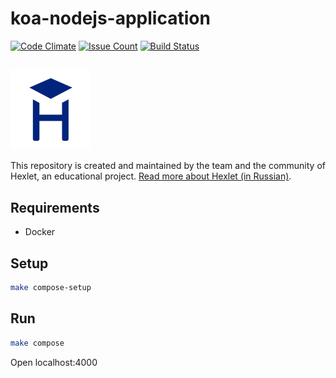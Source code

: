 # koa-nodejs-application

[![Code Climate](https://codeclimate.com/github/hexlet-boilerplates/koa-nodejs-application/badges/gpa.svg)](https://codeclimate.com/github/hexlet-boilerplates/koa-nodejs-application)
[![Issue Count](https://codeclimate.com/github/hexlet-boilerplates/koa-nodejs-application/badges/issue_count.svg)](https://codeclimate.com/github/hexlet-boilerplates/koa-nodejs-application)
[![Build Status](https://travis-ci.org/hexlet-boilerplates/koa-nodejs-application.svg?branch=master)](https://travis-ci.org/hexlet-boilerplates/koa-nodejs-application)

##
[![Hexlet Ltd. logo](https://raw.githubusercontent.com/Hexlet/hexletguides.github.io/master/images/hexlet_logo128.png)](https://ru.hexlet.io/pages/about?utm_source=github&utm_medium=link&utm_campaign=koa-nodejs-application)

This repository is created and maintained by the team and the community of Hexlet, an educational project. [Read more about Hexlet (in Russian)](https://ru.hexlet.io/pages/about?utm_source=github&utm_medium=link&utm_campaign=koa-nodejs-application).
##

## Requirements

* Docker

## Setup

```sh
make compose-setup
```

## Run

```sh
make compose
```

Open localhost:4000
